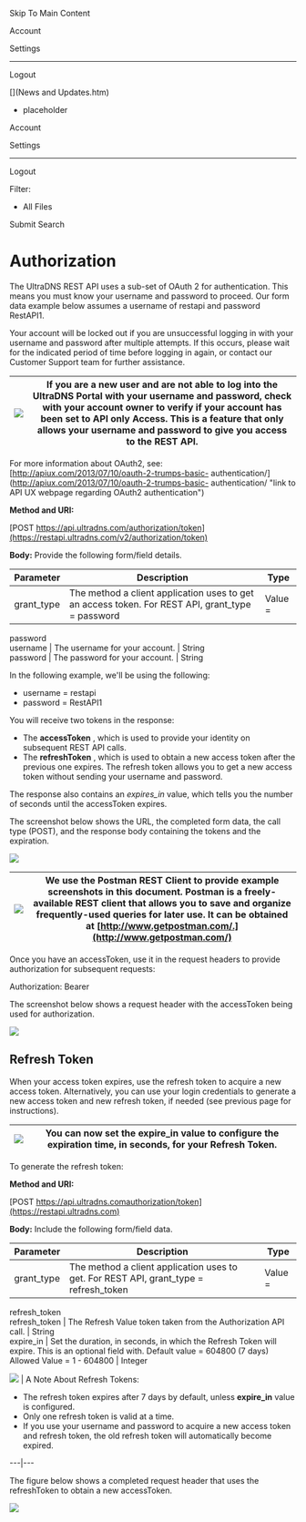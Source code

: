 

Skip To Main Content

Account

Settings

* * *

Logout

[](News and Updates.htm)

  * placeholder

Account

Settings

* * *

Logout

Filter:

  * All Files

Submit Search

# Authorization

The UltraDNS REST API uses a sub-set of OAuth 2 for authentication. This means
you must know your username and password to proceed. Our form data example
below assumes a username of restapi and password RestAPI1.

Your account will be locked out if you are unsuccessful logging in with your
username and password after multiple attempts. If this occurs, please wait for
the indicated period of time before logging in again, or contact our Customer
Support team for further assistance.

![](../Resources/Images/Rest-API_User_Guide/Introduction_57x65.png) |  If you are a new user and are not able to log into the UltraDNS Portal with your username and password, check with your account owner to verify if your account has been set to **API only Access**. This is a feature that only allows your username and password to give you access to the REST API.  
---|---  
  
For more information about OAuth2, see:
[http://apiux.com/2013/07/10/oauth-2-trumps-basic-
authentication/](http://apiux.com/2013/07/10/oauth-2-trumps-basic-
authentication/ "link to API UX webpage regarding OAuth2 authentication")

**Method and URI:**

[POST
https://api.ultradns.com/authorization/token](https://restapi.ultradns.com/v2/authorization/token)

**Body:** Provide the following form/field details.

Parameter |  Description |  Type  
---|---|---  
grant_type |  The method a client application uses to get an access token. For REST API, grant_type = password |  Value =   
password  
username |  The username for your account. |  String  
password |  The password for your account. |  String  
  
In the following example, we'll be using the following:

  * username = restapi
  * password = RestAPI1

You will receive two tokens in the response:

  * The **accessToken** , which is used to provide your identity on subsequent REST API calls.
  * The **refreshToken** , which is used to obtain a new access token after the previous one expires. The refresh token allows you to get a new access token without sending your username and password.

The response also contains an _expires_in_ value, which tells you the number
of seconds until the accessToken expires.

The screenshot below shows the URL, the completed form data, the call type
(POST), and the response body containing the tokens and the expiration.

![](../Resources/Images/Rest-API_User_Guide/Authorization.png)

![](../Resources/Images/Rest-API_User_Guide/Introduction_53x58.png) |  We use the Postman REST Client to provide example screenshots in this document. Postman is a freely-available REST client that allows you to save and organize frequently-used queries for later use. It can be obtained at [http://www.getpostman.com/.](http://www.getpostman.com/)  
---|---  
  
  
Once you have an accessToken, use it in the request headers to provide
authorization for subsequent requests:

Authorization: Bearer <token>

The screenshot below shows a request header with the accessToken being used
for authorization.

![](../Resources/Images/Authorization-Request.png)

## Refresh Token

When your access token expires, use the refresh token to acquire a new access
token. Alternatively, you can use your login credentials to generate a new
access token and new refresh token, if needed (see previous page for
instructions).

![](../Resources/Images/Rest-API_User_Guide/Introduction_53x58.png) |  You can now set the **expire_in** value to configure the expiration time, in seconds, for your Refresh Token.  
---|---  
  
  

To generate the refresh token:

**Method and URI:**

[POST
https://api.ultradns.comauthorization/token](https://restapi.ultradns.com)

**Body:** Include the following form/field data.

Parameter |  Description |  Type  
---|---|---  
grant_type |  The method a client application uses to get. For REST API, grant_type = refresh_token |  Value =   
refresh_token  
refresh_token |  The Refresh Value token taken from the Authorization API call. |  String  
expire_in |  Set the duration, in seconds, in which the Refresh Token will expire. This is an optional field with. Default value = 604800 (7 days) Allowed Value = 1 - 604800 |  Integer  
  
![](../Resources/Images/Rest-API_User_Guide/Introduction_63x72.png) |  A Note About Refresh Tokens:

  * The refresh token expires after 7 days by default, unless **expire_in** value is configured.
  * Only one refresh token is valid at a time.
  * If you use your username and password to acquire a new access token and refresh token, the old refresh token will automatically become expired.

  
---|---  
  
  
The figure below shows a completed request header that uses the refreshToken
to obtain a new accessToken.

![](../Resources/Images/Authorization-Request-Full.png)

